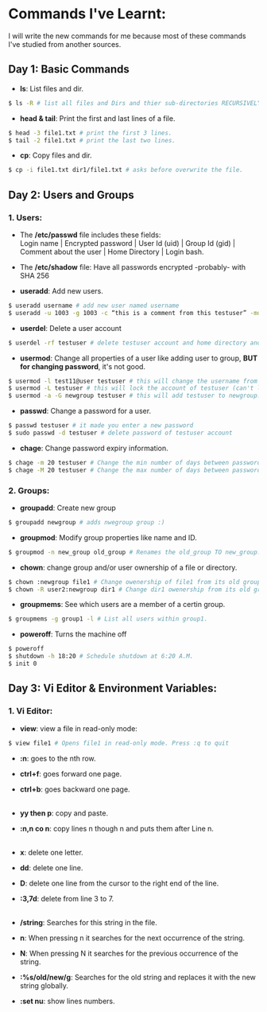 # Commands I've Learnt:
I will write the new commands for me because most of these commands I've studied from another sources.
## Day 1: Basic Commands

- **ls**: List files and dir.
```bash
$ ls -R # list all files and Dirs and thier sub-directories RECURSIVELY.
```

- **head & tail**: Print the first and last lines of a file.
```bash
$ head -3 file1.txt # print the first 3 lines.
$ tail -2 file1.txt # print the last two lines.
```

- **cp**: Copy files and dir.
```bash
$ cp -i file1.txt dir1/file1.txt # asks before overwrite the file.
```

## Day 2: Users and Groups
### 1. Users:
- The **/etc/passwd** file includes these fields: <br>
Login name | Encrypted password | User Id (uid) | Group Id (gid) | Comment about the user | Home Directory | Login bash.

- The **/etc/shadow** file: Have all passwords encrypted -probably- with SHA 256 

- **useradd**: Add new users.
```bash
$ useradd username # add new user named username
$ useradd -u 1003 -g 1003 -c “this is a comment from this testuser” -md /home/testuser -s /bin/bash testuser # here we specify some details about the user.
```

- **userdel**: Delete a user account
```bash
$ userdel -rf testuser # delete testuser account and home directory and mail spool with force of removing files.
```

- **usermod**: Change all properties of a user like adding user to group, **BUT for changing password**, it's not good.
```bash
$ usermod -l test11@user testuser # this will change the username from testuser to test11@user.
$ usermod -L testuser # this will lock the account of testuser (can't login).
$ usermod -a -G newgroup testuser # this will add testuser to newgroup.
```

- **passwd**: Change a password for a user.
```bash
$ passwd testuser # it made you enter a new password
$ sudo passwd -d testuser # delete password of testuser account
```

- **chage**: Change password expiry information.
```bash
$ chage -m 20 testuser # Change the min number of days between password changes to 20 days.
$ chage -M 20 testuser # Change the max number of days between password changes to 20 days.
```

### 2. Groups:

- **groupadd**: Create new group
```bash
$ groupadd newgroup # adds nwegroup group :)
```

- **groupmod**: Modify group properties like name and ID.
```bash
$ groupmod -n new_group old_group # Renames the old_group TO new_group.
```

- **chown**: change group and/or user ownership of a file or directory.
```bash
$ chown :newgroup file1 # Change owenership of file1 from its old group TO newgroup.
$ chown -R user2:newgroup dir1 # Change dir1 owenership from its old group TO newgroup and from old user TO user2.
```

- **groupmems**: See which users are a member of a certin group.
```bash
$ groupmems -g group1 -l # List all users within group1.
```

- **poweroff**: Turns the machine off
```bash
$ poweroff
$ shutdown -h 18:20 # Schedule shutdown at 6:20 A.M. 
$ init 0
```


## Day 3: Vi Editor & Environment Variables:
### 1. Vi Editor:

- **view**: view a file in read-only mode:
```bash
$ view file1 # Opens file1 in read-only mode. Press :q to quit
```

- **:n**: goes to the nth row.
- **ctrl+f**: goes forward one page.
- **ctrl+b**: goes backward one page.<br><br>

- **yy then p**: copy and paste.
- **:n,n co n**: copy lines n though n and puts them after Line n.<br><br>


- **x**: delete one letter.
- **dd**: delete one line.
- **D**: delete one line from the cursor to the right end of the line.
- **:3,7d**: delete from line 3 to 7.<br><br>

- **/string**: Searches for this string in the file.
- **n**: When pressing n it searches for the next occurrence of the string.
- **N**: When pressing N it searches for the previous occurrence of the string.
- **:%s/old/new/g**: Searches for the old string and replaces it with the new string globally.
- **:set nu**: show lines numbers.